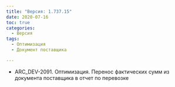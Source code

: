 ```yaml
---
title: "Версия: 1.737.15"
date: 2020-07-16
toc: true
categories:
  - Версия
tags:
  - Оптимизация
  - Документ поставщика

---
```


-   ARC_DEV-2091. Оптимизация. Перенос фактических сумм из документа поставщика в отчет по перевозке
